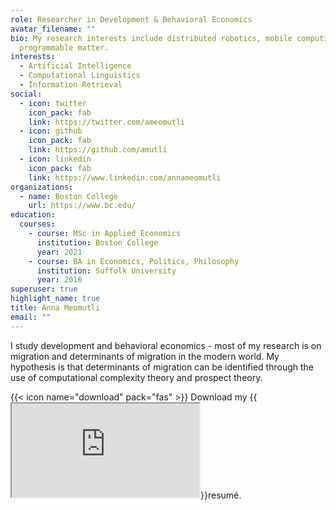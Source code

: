 ```yaml
---
role: Researcher in Development & Behavioral Economics
avatar_filename: ""
bio: My research interests include distributed robotics, mobile computing and
  programmable matter.
interests:
  - Artificial Intelligence
  - Computational Linguistics
  - Information Retrieval
social:
  - icon: twitter
    icon_pack: fab
    link: https://twitter.com/ameomutli
  - icon: github
    icon_pack: fab
    link: https://github.com/amutli
  - icon: linkedin
    icon_pack: fab
    link: https://www.linkedin.com/annameomutli
organizations:
  - name: Boston College
    url: https://www.bc.edu/
education:
  courses:
    - course: MSc in Applied Economics
      institution: Boston College
      year: 2021
    - course: BA in Economics, Politics, Philosophy
      institution: Suffolk University
      year: 2016
superuser: true
highlight_name: true
title: Anna Meomutli
email: ""
---
```

I study development and behavioral economics - most of my research is on migration and determinants of migration in the modern world. My hypothesis is that determinants of migration can be identified through the use of computational complexity theory and prospect theory.


{{< icon name="download" pack="fas" >}} Download my {{<iframe src="https://docs.google.com/document/d/e/2PACX-1vTQ4NMNDPUUKFBRs3jxKAW7anwiwvaK-tOysmxh8CJdj0re4VS0vLbQe6H6dAa3si-b3JL6Z17q7FMM/pub?embedded=true"></iframe>}}resumé.